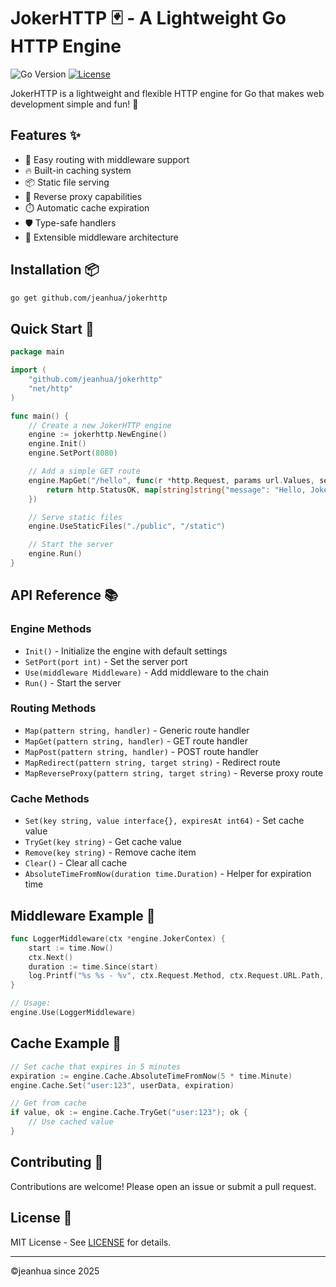 # JokerHTTP 🃏 - A Lightweight Go HTTP Engine

![Go Version](https://img.shields.io/badge/Go-1.16+-blue.svg)
[![License](https://img.shields.io/badge/License-MIT-green.svg)](https://opensource.org/licenses/MIT)

JokerHTTP is a lightweight and flexible HTTP engine for Go that makes web development simple and fun! 🎉

## Features ✨

- 🚀 Easy routing with middleware support
- 🔥 Built-in caching system
- 📦 Static file serving
- 🔄 Reverse proxy capabilities
- ⏱️ Automatic cache expiration
- 🛡️ Type-safe handlers
- 🧩 Extensible middleware architecture

## Installation 📦

```bash
go get github.com/jeanhua/jokerhttp
```

## Quick Start 🚀

```go
package main

import (
	"github.com/jeanhua/jokerhttp"
	"net/http"
)

func main() {
	// Create a new JokerHTTP engine
	engine := jokerhttp.NewEngine()
	engine.Init()
	engine.SetPort(8080)

	// Add a simple GET route
	engine.MapGet("/hello", func(r *http.Request, params url.Values, setHeaders func(key, value string)) (int, interface{}) {
		return http.StatusOK, map[string]string{"message": "Hello, JokerHTTP! 🎭"}
	})

	// Serve static files
	engine.UseStaticFiles("./public", "/static")

	// Start the server
	engine.Run()
}
```

## API Reference 📚

### Engine Methods

- `Init()` - Initialize the engine with default settings
- `SetPort(port int)` - Set the server port
- `Use(middleware Middleware)` - Add middleware to the chain
- `Run()` - Start the server

### Routing Methods

- `Map(pattern string, handler)` - Generic route handler
- `MapGet(pattern string, handler)` - GET route handler
- `MapPost(pattern string, handler)` - POST route handler
- `MapRedirect(pattern string, target string)` - Redirect route
- `MapReverseProxy(pattern string, target string)` - Reverse proxy route

### Cache Methods

- `Set(key string, value interface{}, expiresAt int64)` - Set cache value
- `TryGet(key string)` - Get cache value
- `Remove(key string)` - Remove cache item
- `Clear()` - Clear all cache
- `AbsoluteTimeFromNow(duration time.Duration)` - Helper for expiration time

## Middleware Example 🧩

```go
func LoggerMiddleware(ctx *engine.JokerContex) {
    start := time.Now()
    ctx.Next()
    duration := time.Since(start)
    log.Printf("%s %s - %v", ctx.Request.Method, ctx.Request.URL.Path, duration)
}

// Usage:
engine.Use(LoggerMiddleware)
```

## Cache Example 💾

```go
// Set cache that expires in 5 minutes
expiration := engine.Cache.AbsoluteTimeFromNow(5 * time.Minute)
engine.Cache.Set("user:123", userData, expiration)

// Get from cache
if value, ok := engine.Cache.TryGet("user:123"); ok {
    // Use cached value
}
```

## Contributing 🤝

Contributions are welcome! Please open an issue or submit a pull request.

## License 📜

MIT License - See [LICENSE](./LICENSE) for details.

---

©jeanhua since 2025